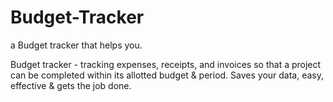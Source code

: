 # Budget-Tracker
a Budget tracker that helps you.

Budget tracker - tracking expenses, receipts, and invoices so that a project can be completed within its allotted budget & period.
Saves your data, easy, effective & gets the job done.
